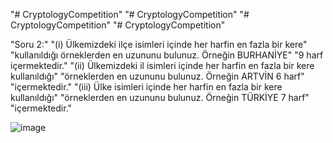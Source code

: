 "# CryptologyCompetition" 
"# CryptologyCompetition" 
"# CryptologyCompetition" 
"# CryptologyCompetition" 


"Soru 2:"
"(i) Ülkemizdeki ilçe isimleri içinde her harfin en fazla bir kere"
"kullanıldığı örneklerden en uzununu bulunuz. Örneğin BURHANİYE"
"9 harf içermektedir."
"(ii) Ülkemizdeki il isimleri içinde her harfin en fazla bir kere kullanıldığı"
"örneklerden en uzununu bulunuz. Örneğin ARTVİN 6 harf"
"içermektedir."
"(iii) Ülke isimleri içinde her harfin en fazla bir kere kullanıldığı"
"örneklerden en uzununu bulunuz. Örneğin TÜRKİYE 7 harf"
"içermektedir."



![image](https://user-images.githubusercontent.com/49249673/118852117-24d1a600-b8db-11eb-8912-58af66d686f0.png)
